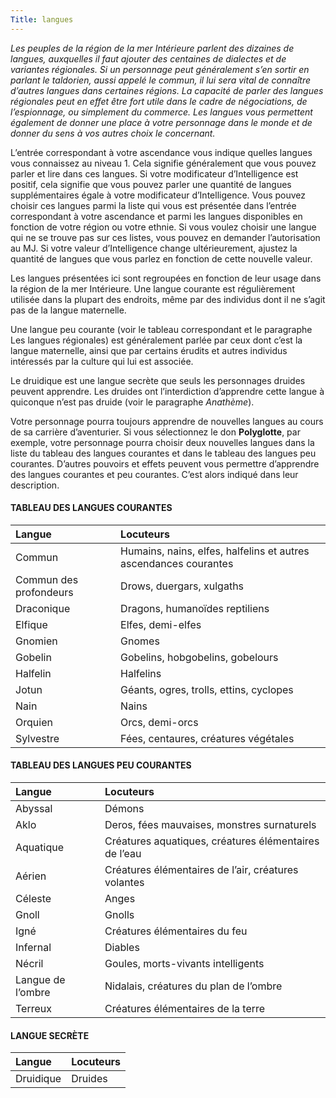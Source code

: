 ```yaml
---
Title: langues
---
```

<em>Les peuples de la région de la mer Intérieure parlent des dizaines de langues, auxquelles il faut ajouter des centaines de dialectes et de variantes régionales. Si un personnage peut généralement s’en sortir en parlant le taldorien, aussi appelé le commun, il lui sera vital de connaître d’autres langues dans certaines régions. La capacité de parler des langues régionales peut en effet être fort utile dans le cadre de négociations, de l’espionnage, ou simplement du commerce. Les langues vous permettent également de donner une place à votre personnage dans le monde et de donner du sens à vos autres choix le concernant.</em>

L’entrée correspondant à votre ascendance vous indique quelles langues vous connaissez au niveau 1. Cela signifie généralement que vous pouvez parler et lire dans ces langues. Si votre modificateur d’Intelligence est positif, cela signifie que vous pouvez parler une quantité de langues supplémentaires égale à votre modificateur d’Intelligence. Vous pouvez choisir ces langues parmi la liste qui vous est présentée dans l’entrée correspondant à votre ascendance et parmi les langues disponibles en fonction de votre région ou votre ethnie. Si vous voulez choisir une langue qui ne se trouve pas sur ces listes, vous pouvez en demander l’autorisation au MJ. Si votre valeur d’Intelligence change ultérieurement, ajustez la quantité de langues que vous parlez en fonction de cette nouvelle valeur.

Les langues présentées ici sont regroupées en fonction de leur usage dans la région de la mer Intérieure. Une langue courante est régulièrement utilisée dans la plupart des endroits, même par des individus dont il ne s’agit pas de la langue maternelle. 

Une langue peu courante (voir le tableau correspondant et le paragraphe Les langues régionales) est généralement parlée par ceux dont c’est la langue maternelle, ainsi que par certains érudits et autres individus intéressés par la culture qui lui est associée.

Le druidique est une langue secrète que seuls les personnages druides peuvent apprendre. Les druides ont l’interdiction d’apprendre cette langue à quiconque n’est pas druide (voir le paragraphe *Anathème*).

Votre personnage pourra toujours apprendre de nouvelles langues au cours de sa carrière d’aventurier. Si vous sélectionnez le don **Polyglotte**, par exemple, votre personnage pourra choisir deux nouvelles langues dans la liste du tableau des langues courantes et dans le tableau des langues peu courantes. D’autres pouvoirs et effets peuvent vous permettre d’apprendre des langues courantes et peu courantes. C’est alors indiqué dans leur description.

#### TABLEAU DES LANGUES COURANTES
| Langue | Locuteurs |
|:-------|:----------|
| Commun | Humains, nains, elfes, halfelins et autres ascendances courantes
| Commun des profondeurs | Drows, duergars, xulgaths
| Draconique | Dragons, humanoïdes reptiliens
| Elfique | Elfes, demi-elfes
| Gnomien | Gnomes
| Gobelin | Gobelins, hobgobelins, gobelours
| Halfelin | Halfelins
| Jotun | Géants, ogres, trolls, ettins, cyclopes
| Nain | Nains
| Orquien | Orcs, demi-orcs
| Sylvestre | Fées, centaures, créatures végétales

#### TABLEAU DES LANGUES PEU COURANTES
| Langue | Locuteurs |
|:-------|:----------|
| Abyssal | Démons
| Aklo | Deros, fées mauvaises, monstres surnaturels
| Aquatique | Créatures aquatiques, créatures élémentaires de l’eau
| Aérien | Créatures élémentaires de l’air, créatures volantes
| Céleste | Anges
| Gnoll | Gnolls
| Igné | Créatures élémentaires du feu
| Infernal | Diables
| Nécril | Goules, morts-vivants intelligents
| Langue de l’ombre | Nidalais, créatures du plan de l’ombre
| Terreux | Créatures élémentaires de la terre

#### LANGUE SECRÈTE
| Langue | Locuteurs |
|:-------|:----------|
| Druidique | Druides